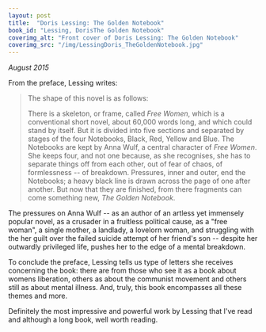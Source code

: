 ```yaml
---
layout: post
title:  "Doris Lessing: The Golden Notebook"
book_id: "Lessing, DorisThe Golden Notebook"
coverimg_alt: "Front cover of Doris Lessing: The Golden Notebook"
coverimg_src: "/img/LessingDoris_TheGoldenNotebook.jpg"
---
```


_August 2015_

From the preface, Lessing writes:

> The shape of this novel is as follows:
> 
> There is a skeleton, or frame, called _Free Women_, which is a
> conventional short novel, about 60,000 words long, and which could
> stand by itself. But it is divided into five sections and separated
> by stages of the four Notebooks, Black, Red, Yellow and Blue. The
> Notebooks are kept by Anna Wulf, a central character of _Free Women_.
> She keeps four, and not one because, as she recognises, she has to
> separate things off from each other, out of fear of chaos, of
> formlessness -- of breakdown. Pressures, inner and outer, end the
> Notebooks; a heavy black line is drawn across the page of one after
> another. But now that they are finished, from there fragments can
> come something new, _The Golden Notebook_.

The pressures on Anna Wulf -- as an author of an artless yet
immensely popular novel, as a crusader in a fruitless  political
cause, as a "free woman", a single mother, a landlady, a lovelorn
woman, and struggling with the her guilt over the failed suicide
attempt of her friend's son -- despite her outwardly privileged life,
pushes her to the edge of a mental breakdown.

To conclude the preface, Lessing tells us type of letters she receives
concerning the book: there are from those who see it as a book about
womens liberation, others as about the communist movement and
others still as about mental illness. And, truly, this book
encompasses all these themes and more.

Definitely the most impressive and powerful work by Lessing that I've
read and although a long book, well worth reading.
